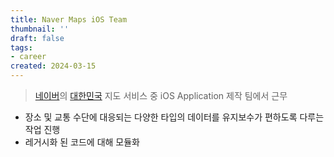 ```yaml
---
title: Naver Maps iOS Team
thumbnail: ''
draft: false
tags:
- career
created: 2024-03-15
---
```



 > 
 > [네이버](https://namu.wiki/w/%EB%84%A4%EC%9D%B4%EB%B2%84(%EA%B8%B0%EC%97%85) "네이버(기업)")의 [대한민국](https://namu.wiki/w/%EB%8C%80%ED%95%9C%EB%AF%BC%EA%B5%AD "대한민국") 지도 서비스 중 iOS Application 제작 팀에서 근무

* 장소 및 교통 수단에 대응되는 다양한 타입의 데이터를 유지보수가 편하도록 다루는 작업 진행
* 레거시화 된 코드에 대해 모듈화
